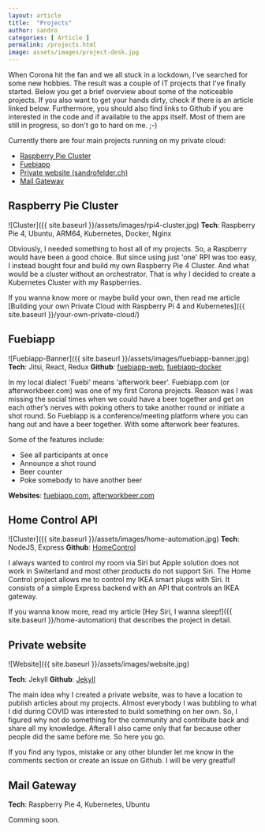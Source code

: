 ```yaml
---
layout: article
title:  "Projects"
author: sandro
categories: [ Article ]
permalink: /projects.html
image: assets/images/project-desk.jpg
---
```

When Corona hit the fan and we all stuck in a lockdown, I've searched for some new hobbies. The result was a couple of IT projects that I've finally started. Below you get a brief overview about some of the noticeable projects. If you also want to get your hands dirty, check if there is an article linked below. Furthermore, you should also find links to Github if you are interested in the code and if available to the apps itself. Most of them are still in progress, so don't go to hard on me. ;-)

Currently there are four main projects running on my private cloud:
- [Raspberry Pie Cluster](#raspberry-pie-cluster)
- [Fuebiapp](#fuebiapp) 
- [Private website (sandrofelder.ch)](#private-website)
- [Mail Gateway](#mail-gateway)

## Raspberry Pie Cluster
![Cluster]({{ site.baseurl }}/assets/images/rpi4-cluster.jpg)
**Tech**: Raspberry Pie 4, Ubuntu, ARM64, Kubernetes, Docker, Nginx

Obviously, I needed something to host all of my projects. So, a Raspberry would have been a good choice. But since using just 'one' RPI was too easy, I instead bought four and build my own Raspberry Pie 4 Cluster. And what would be a cluster without an orchestrator. That is why I decided to create a Kubernetes Cluster with my Raspberries. 

If you wanna know more or maybe build your own, then read me article [Building your own Private Cloud with Raspberry Pi 4 and Kubernetes]({{ site.baseurl }}/your-own-private-cloud/)

## Fuebiapp
![Fuebiapp-Banner]({{ site.baseurl }}/assets/images/fuebiapp-banner.jpg)
**Tech**: Jitsi, React, Redux 
**Github**: [fuebiapp-web](https://github.com/saendu/fuebiapp-web), [fuebiapp-docker](https://github.com/saendu/fuebiapp-docker)

In my local dialect 'Fuebi' means 'afterwork beer'. Fuebiapp.com (or afterworkbeer.com) was one of my first Corona projects. Reason was I was missing the social times when we could have a beer together and get on each other’s nerves with poking others to take another round or initiate a shot round.
So Fuebiapp is a conference/meeting platform where you can hang out and have a beer together. With some afterwork beer features.

Some of the features include:
+ See all participants at once
+ Announce a shot round
+ Beer counter
+ Poke somebody to have another beer

**Websites**: [fuebiapp.com](https://fuebiapp.com), [afterworkbeer.com](https://afterworkbeer.com) 

## Home Control API
![Cluster]({{ site.baseurl }}/assets/images/home-automation.jpg)
**Tech**: NodeJS, Express
**Github**: [HomeControl](https://github.com/saendu/homecontrol)

I always wanted to control my room via Siri but Apple solution does not work in Switerland and most other products do not support Siri. The Home Control project allows me to control my IKEA smart plugs with Siri. It consists of a simple Express backend with an API that controls an IKEA gateway.

If you wanna know more, read my article [Hey Siri, I wanna sleep!]({{ site.baseurl }}/home-automation) that describes the project in detail.

## Private website 
![Website]({{ site.baseurl }}/assets/images/website.jpg)

**Tech**: Jekyll
**Github**: [Jekyll](https://github.com/saendu/Jekyll)

The main idea why I created a private website, was to have a location to publish articles about my projects. Almost everybody I was bubbling to what I did during COVID was interested to build something on her own. So, I figured why not do something for the community and contribute back and share all my knowledge. Afterall I also came only that far because other people did the same before me. So here you go. 

If you find any typos, mistake or any other blunder let me know in the comments section or create an issue on Github. I will be very greatful! 

## Mail Gateway
**Tech**: Raspberry Pie 4, Kubernetes, Ubuntu

Comming soon. 

